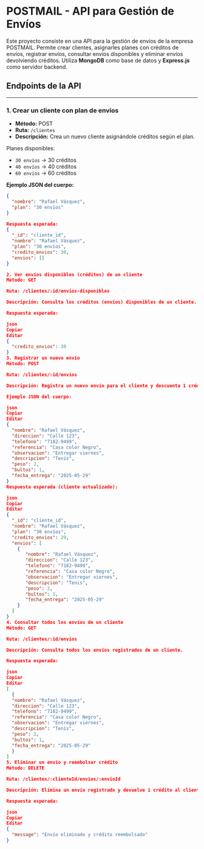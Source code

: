 # POSTMAIL - API para Gestión de Envíos

Este proyecto consiste en una API para la gestión de envíos de la empresa POSTMAIL. Permite crear clientes, asignarles planes con créditos de envíos, registrar envíos, consultar envíos disponibles y eliminar envíos devolviendo créditos. Utiliza **MongoDB** como base de datos y **Express.js** como servidor backend.

## Endpoints de la API

---

### 1. Crear un cliente con plan de envíos

- **Método:** POST  
- **Ruta:** `/clientes`  
- **Descripción:** Crea un nuevo cliente asignándole créditos según el plan.

Planes disponibles:
- `30 envíos` → 30 créditos
- `40 envíos` → 40 créditos
- `60 envíos` → 60 créditos

**Ejemplo JSON del cuerpo:**
```json
{
  "nombre": "Rafael Vásquez",
  "plan": "30 envíos"
}

Respuesta esperada:
{
  "_id": "cliente_id",
  "nombre": "Rafael Vásquez",
  "plan": "30 envíos",
  "credito_envios": 30,
  "envios": []
}

2. Ver envíos disponibles (créditos) de un cliente
Método: GET

Ruta: /clientes/:id/envios-disponibles

Descripción: Consulta los créditos (envíos) disponibles de un cliente.

Respuesta esperada:

json
Copiar
Editar
{
  "credito_envios": 30
}
3. Registrar un nuevo envío
Método: POST

Ruta: /clientes/:id/envios

Descripción: Registra un nuevo envío para el cliente y descuenta 1 crédito.

Ejemplo JSON del cuerpo:

json
Copiar
Editar
{
  "nombre": "Rafael Vásquez",
  "direccion": "Calle 123",
  "telefono": "7182-9499",
  "referencia": "Casa color Negro",
  "observacion": "Entregar viernes",
  "descripcion": "Tenis",
  "peso": 2,
  "bultos": 1,
  "fecha_entrega": "2025-05-29"
}
Respuesta esperada (cliente actualizado):

json
Copiar
Editar
{
  "_id": "cliente_id",
  "nombre": "Rafael Vásquez",
  "plan": "30 envíos",
  "credito_envios": 29,
  "envios": [
    {
       "nombre": "Rafael Vásquez",
       "direccion": "Calle 123",
       "telefono": "7182-9499",
       "referencia": "Casa color Negro",
       "observacion": "Entregar viernes",
       "descripcion": "Tenis",
       "peso": 2,
       "bultos": 1,
       "fecha_entrega": "2025-05-29"
    }
  ]
}
4. Consultar todos los envíos de un cliente
Método: GET

Ruta: /clientes/:id/envios

Descripción: Consulta todos los envíos registrados de un cliente.

Respuesta esperada:

json
Copiar
Editar
[
  {
  "nombre": "Rafael Vásquez",
  "direccion": "Calle 123",
  "telefono": "7182-9499",
  "referencia": "Casa color Negro",
  "observacion": "Entregar viernes",
  "descripcion": "Tenis",
  "peso": 2,
  "bultos": 1,
  "fecha_entrega": "2025-05-29"
  }
]
5. Eliminar un envío y reembolsar crédito
Método: DELETE

Ruta: /clientes/:clienteId/envios/:envioId

Descripción: Elimina un envío registrado y devuelve 1 crédito al cliente.

Respuesta esperada:

json
Copiar
Editar
{
  "message": "Envío eliminado y crédito reembolsado"
}




